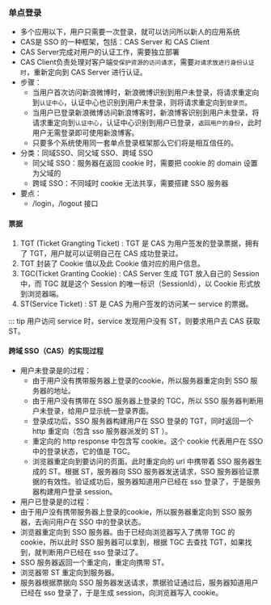 ### 单点登录

+ 多个应用以下，用户只需要一次登录，就可以访问所以新人的应用系统
+ CAS是 SSO 的一种框架，包括：CAS Server 和 CAS Client
+ CAS Server完成对用户的认证工作，需要独立部署
+ CAS Client负责处理对客户端`受保护资源的访问请求`，需要`对请求放进行身份认证时`，重新定向到 CAS Server 进行认证。
+ 步骤：
  + 当用户首次访问新浪微博时，新浪微博识别到用户未登录，将请求重定向到`认证中心`，认证中心也识别到用户未登录，则将请求重定向到`登录页`。
  + 当用户已登录新浪微博访问新浪博客时，新浪博客识别到用户未登录，将请求重定向到`认证中心`，认证中心识别到用户已登录，`返回用户的身份`，此时用户无需登录即可使用新浪博客。
  + 只要多个系统使用同一套单点登录框架那么它们将是相互信任的。
+ 分类：同域SSO、同父域 SSO、跨域 SSO
  + 同父域 SSO：服务器在返回 cookie 时，需要把 cookie 的 domain 设置为父域的
  + 跨域 SSO：不同域时 cookie 无法共享，需要搭建 SSO 服务器
+ 要点：
  + /login，/logout 接口

#### 票据

1. TGT (Ticket Grangting Ticket) : TGT 是 CAS 为用户签发的登录票据，拥有了 TGT，用户就可以证明自己在 CAS 成功登录过。
2. TGT 封装了 Cookie 值以及此 Cookie 值对应的用户信息。
3. TGC(Ticket Granting Cookie) : CAS Server 生成 TGT 放入自己的 Session 中，而 TGC 就是这个 Session 的唯一标识（SessionId），以 Cookie 形式放到浏览器端。
4. ST(Service Ticket) : ST 是 CAS 为用户签发的访问某一 service 的票据。

::: tip
用户访问 service 时，service 发现用户没有 ST，则要求用户去 CAS 获取 ST。


#### 跨域 SSO（CAS）的实现过程

+ 用户未登录是的过程：
  + 由于用户没有携带服务器上登录的cookie，所以服务器重定向到 SSO 服务器的地址。
  + 由于用户没有携带在 SSO 服务器上登录的 TGC，所以 SSO 服务器判断用户未登录，给用户显示统一登录界面。
  + 登录成功后，SSO 服务器构建用户在 SSO 登录的 TGT，同时返回一个 http 重定向（包含 sso 服务器派发的 ST ）。
  + 重定向的 http response 中包含写 cookie。这个 cookie 代表用户在 SSO 中的登录状态，它的值是 TGC。
  + 浏览器重定向到要访问的页面。此时重定向的 url 中携带着 SSO 服务器生成的 ST。根据 ST，服务器向 SSO 服务器发送请求，SSO 服务器验证票据的有效性。验证成功后，服务器知道用户已经在 sso 登录了，于是服务器构建用户登录 session。
+ 用户已登录是的过程：
+ 由于用户没有携带服务器上登录的cookie，所以服务器重定向到 SSO 服务器，去询问用户在 SSO 中的登录状态。
+ 浏览器重定向到 SSO 服务器。由于已经向浏览器写入了携带 TGC 的 cookie，所以此时 SSO 服务器可以拿到，根据 TGC 去查找 TGT，如果找到，就判断用户已经在 sso 登录过了。
+ SSO 服务器返回一个重定向，重定向携带 ST。
+ 浏览器带 ST 重定向到服务器。
+ 服务器根据票据向 SSO 服务器发送请求，票据验证通过后，服务器知道用户已经在 sso 登录了，于是生成 session，向浏览器写入 cookie。

